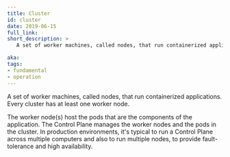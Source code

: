 ```yaml
---
title: Cluster
id: cluster
date: 2019-06-15
full_link: 
short_description: >
   A set of worker machines, called nodes, that run containerized applications. Every cluster has at least one worker node.

aka: 
tags:
- fundamental
- operation
---
```

A set of worker machines, called nodes, that run containerized applications. Every cluster has at least one worker node.

<!--more-->
The worker node(s) host the pods that are the components of the application. The Control Plane manages the worker nodes and the pods in the cluster. In production environments, it's typical to run a Control Plane across multiple computers and also to run multiple nodes, to provide fault-tolerance and high availability.
